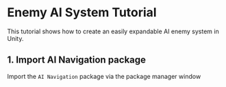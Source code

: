 # Enemy AI System Tutorial

This tutorial shows how to create an easily expandable AI enemy system in Unity.

## 1. Import AI Navigation package

Import the `AI Navigation` package via the package manager window